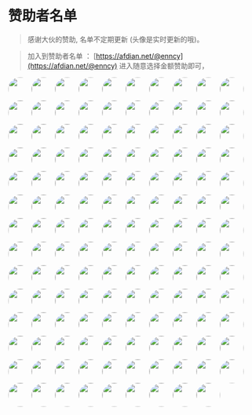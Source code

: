 # 赞助者名单

> 感谢大伙的赞助, 名单不定期更新 (头像是实时更新的哦)。

> 加入到赞助者名单 ： [https://afdian.net/@enncy](https://afdian.net/@enncy) 进入随意选择金额赞助即可，

<a title="言小溪enncy" href="https://afdian.net/u/fcae5ce279d511eca74c52540025c377"><img width="48" height="48" style="border-radius:50%;"   src="https://pic1.afdiancdn.com/user/fcae5ce279d511eca74c52540025c377/avatar/6647639820ca934cd1a5e1a743f81531_w751_h750_s34.jpg"></a><a title="爱发电用户_da9g" href="https://afdian.net/u/7cd477f8875011ec9c2452540025c377"><img width="48" height="48" style="border-radius:50%;"   src="https://pic1.afdiancdn.com/default/avatar/avatar-blue.png"></a><a title="Xnsall" href="https://afdian.net/u/560c8e8eab8211ec8c8552540025c377"><img width="48" height="48" style="border-radius:50%;"   src="https://pic1.afdiancdn.com/default/avatar/avatar-purple.png"></a><a title="前夫哥" href="https://afdian.net/u/7000c0e8ab8311eca63252540025c377"><img width="48" height="48" style="border-radius:50%;"   src="https://pic1.afdiancdn.com/default/avatar/avatar-yellow.png"></a><a title="纯零黑" href="https://afdian.net/u/af62c394ab8311ec814452540025c377"><img width="48" height="48" style="border-radius:50%;"   src="https://pic1.afdiancdn.com/default/avatar/avatar-orange.png"></a><a title="爱发电用户_PKeu" href="https://afdian.net/u/00e65506ab8d11ecbc0b52540025c377"><img width="48" height="48" style="border-radius:50%;"   src="https://pic1.afdiancdn.com/default/avatar/avatar-yellow.png"></a><a title="111" href="https://afdian.net/u/c2ffd532abdc11ecb6e052540025c377"><img width="48" height="48" style="border-radius:50%;"   src="https://pic1.afdiancdn.com/default/avatar/avatar-blue.png"></a><a title="wuxuan" href="https://afdian.net/u/7447e528abdd11eca08f52540025c377"><img width="48" height="48" style="border-radius:50%;"   src="https://pic1.afdiancdn.com/default/avatar/avatar-blue.png"></a><a title="Archerจุ๊บ" href="https://afdian.net/u/a7096d62abe011ec976752540025c377"><img width="48" height="48" style="border-radius:50%;"   src="https://pic1.afdiancdn.com/user/user_upload_osl/9500797ece65bcc388502a1956c60ea7_w132_h132_s4.jpeg"></a><a title="fuxiansheng" href="https://afdian.net/u/6c9ab922abe211ec975b52540025c377"><img width="48" height="48" style="border-radius:50%;"   src="https://pic1.afdiancdn.com/default/avatar/avatar-blue.png"></a><a title="invincible" href="https://afdian.net/u/075e14acabef11ecae8352540025c377"><img width="48" height="48" style="border-radius:50%;"   src="https://pic1.afdiancdn.com/default/avatar/avatar-blue.png"></a><a title="财前五郎" href="https://afdian.net/u/9aee0a72ac0a11eca53352540025c377"><img width="48" height="48" style="border-radius:50%;"   src="https://pic1.afdiancdn.com/user/user_upload_osl/9df9f4275e2b46bef3217e6ef27502fc_w132_h132_s2.jpeg"></a><a title="🍒小丸子" href="https://afdian.net/u/73c7e84680cc11ec8b4252540025c377"><img width="48" height="48" style="border-radius:50%;"   src="https://pic1.afdiancdn.com/user/user_upload_osl/39c30a1bf67ca137bad23950ae990aef_w132_h132_s3.jpeg"></a><a title="hzq" href="https://afdian.net/u/5c6947dcac1c11ecaabd52540025c377"><img width="48" height="48" style="border-radius:50%;"   src="https://pic1.afdiancdn.com/default/avatar/avatar-blue.png"></a><a title="快快落落" href="https://afdian.net/u/04e782aeac2011ecb88252540025c377"><img width="48" height="48" style="border-radius:50%;"   src="https://pic1.afdiancdn.com/user/user_upload_osl/5f3f7634b23c39b62a7c85cd5f5c1475_w132_h132_s7.jpeg"></a><a title="lovac" href="https://afdian.net/u/7449da187b3111eca6d152540025c377"><img width="48" height="48" style="border-radius:50%;"   src="https://pic1.afdiancdn.com/default/avatar/avatar-blue.png"></a><a title="永夜" href="https://afdian.net/u/89ec52b0ac5a11ecbcda52540025c377"><img width="48" height="48" style="border-radius:50%;"   src="https://pic1.afdiancdn.com/default/avatar/avatar-yellow.png"></a><a title="Tsuki." href="https://afdian.net/u/27395830acc211ec9a4e52540025c377"><img width="48" height="48" style="border-radius:50%;"   src="https://pic1.afdiancdn.com/user/user_upload_osl/e87c420b5993670d3a98cf0cc38a3219_w132_h132_s2.jpeg"></a><a title="zzz" href="https://afdian.net/u/e518c448acd711ec8ffb52540025c377"><img width="48" height="48" style="border-radius:50%;"   src="https://pic1.afdiancdn.com/default/avatar/avatar-orange.png"></a><a title="Yansitu" href="https://afdian.net/u/47f55476acdf11eca31452540025c377"><img width="48" height="48" style="border-radius:50%;"   src="https://pic1.afdiancdn.com/default/avatar/avatar-purple.png"></a><a title="E9aA8f" href="https://afdian.net/u/8e3c3d58ace611eca78252540025c377"><img width="48" height="48" style="border-radius:50%;"   src="https://pic1.afdiancdn.com/user/user_upload_osl/e7b11f45ddfabcdfc2ddbf13520dc29d_w132_h132_s6.jpeg"></a><a title="2513650574" href="https://afdian.net/u/858070d6acf411ec8dc552540025c377"><img width="48" height="48" style="border-radius:50%;"   src="https://pic1.afdiancdn.com/default/avatar/avatar-yellow.png"></a><a title="爱发电用户_NneK" href="https://afdian.net/u/90eab684acf911eca4b552540025c377"><img width="48" height="48" style="border-radius:50%;"   src="https://pic1.afdiancdn.com/default/avatar/avatar-orange.png"></a><a title="蒙" href="https://afdian.net/u/22f661faacfe11ec997652540025c377"><img width="48" height="48" style="border-radius:50%;"   src="https://pic1.afdiancdn.com/default/avatar/avatar-orange.png"></a><a title="Nullum" href="https://afdian.net/u/3eac2b66693b11ec942752540025c377"><img width="48" height="48" style="border-radius:50%;"   src="https://pic1.afdiancdn.com/default/avatar/avatar-yellow.png"></a><a title="雪糕" href="https://afdian.net/u/77310a98ad0f11ec907852540025c377"><img width="48" height="48" style="border-radius:50%;"   src="https://pic1.afdiancdn.com/default/avatar/avatar-yellow.png"></a><a title=".." href="https://afdian.net/u/f95592c2ad1a11eca1ba52540025c377"><img width="48" height="48" style="border-radius:50%;"   src="https://pic1.afdiancdn.com/default/avatar/avatar-purple.png"></a><a title="nfxz" href="https://afdian.net/u/d048eadead7211eca9ba52540025c377"><img width="48" height="48" style="border-radius:50%;"   src="https://pic1.afdiancdn.com/default/avatar/avatar-orange.png"></a><a title="鸡翅" href="https://afdian.net/u/9b983f20ad7611ecaeff52540025c377"><img width="48" height="48" style="border-radius:50%;"   src="https://pic1.afdiancdn.com/user/user_upload_osl/f8f813f07615b4bec6ad407940ee0418_w132_h132_s1.jpeg"></a><a title="111" href="https://afdian.net/u/5f6b85e6ad7811ec9ed252540025c377"><img width="48" height="48" style="border-radius:50%;"   src="https://pic1.afdiancdn.com/default/avatar/avatar-purple.png"></a><a title="YDLLD" href="https://afdian.net/u/60b31ec6ad8911ecb4c652540025c377"><img width="48" height="48" style="border-radius:50%;"   src="https://pic1.afdiancdn.com/default/avatar/avatar-orange.png"></a><a title="q1" href="https://afdian.net/u/80d414aaad8c11ecbde352540025c377"><img width="48" height="48" style="border-radius:50%;"   src="https://pic1.afdiancdn.com/default/avatar/avatar-yellow.png"></a><a title="123" href="https://afdian.net/u/0a031600ad9611ecaaeb52540025c377"><img width="48" height="48" style="border-radius:50%;"   src="https://pic1.afdiancdn.com/default/avatar/avatar-yellow.png"></a><a title="无恙" href="https://afdian.net/u/f70f11e4ad9911eca82452540025c377"><img width="48" height="48" style="border-radius:50%;"   src="https://pic1.afdiancdn.com/default/avatar/avatar-purple.png"></a><a title="AIRness1000TH" href="https://afdian.net/u/633cac18ada011eca9ca52540025c377"><img width="48" height="48" style="border-radius:50%;"   src="https://pic1.afdiancdn.com/default/avatar/avatar-blue.png"></a><a title="YOUNG" href="https://afdian.net/u/df915636ada711ecb16152540025c377"><img width="48" height="48" style="border-radius:50%;"   src="https://pic1.afdiancdn.com/user/user_upload_osl/78444cd7928e1ca7cae2cde15bfd303f_w132_h132_s4.jpeg"></a><a title="JosephChoi" href="https://afdian.net/u/6902b946adad11eca8ed52540025c377"><img width="48" height="48" style="border-radius:50%;"   src="https://pic1.afdiancdn.com/default/avatar/avatar-blue.png"></a><a title="GathamLink" href="https://afdian.net/u/d69837e8adc011ecaa1752540025c377"><img width="48" height="48" style="border-radius:50%;"   src="https://pic1.afdiancdn.com/default/avatar/avatar-blue.png"></a><a title="繁花似烬接如戏" href="https://afdian.net/u/10862094adcd11ecb51552540025c377"><img width="48" height="48" style="border-radius:50%;"   src="https://pic1.afdiancdn.com/default/avatar/avatar-yellow.png"></a><a title="王哪跑" href="https://afdian.net/u/64a4abbaade011ecb1f452540025c377"><img width="48" height="48" style="border-radius:50%;"   src="https://pic1.afdiancdn.com/user/user_upload_osl/2e34fc4663da674d70000f7866e19a59_w132_h132_s5.jpeg"></a><a title="Test_01" href="https://afdian.net/u/a086f1dcae0e11ec9fff52540025c377"><img width="48" height="48" style="border-radius:50%;"   src="https://pic1.afdiancdn.com/default/avatar/avatar-purple.png"></a><a title="Yee" href="https://afdian.net/u/5f0a3146ae3c11ecb1ca52540025c377"><img width="48" height="48" style="border-radius:50%;"   src="https://pic1.afdiancdn.com/user/user_upload_osl/7a2b4022e051f11f8c1f31c6a39b61a0_w132_h132_s5.jpeg"></a><a title="123456." href="https://afdian.net/u/0f62dc20ae5411ecaf0852540025c377"><img width="48" height="48" style="border-radius:50%;"   src="https://pic1.afdiancdn.com/default/avatar/avatar-blue.png"></a><a title="🙂 🙃 🙂 🙃" href="https://afdian.net/u/30c86a0aae5511ec839452540025c377"><img width="48" height="48" style="border-radius:50%;"   src="https://pic1.afdiancdn.com/user/user_upload_osl/c2ef3b6ddf131d061834cca829f13ed4_w132_h132_s7.jpeg"></a><a title="gc" href="https://afdian.net/u/5b6d274aae5b11ec950152540025c377"><img width="48" height="48" style="border-radius:50%;"   src="https://pic1.afdiancdn.com/default/avatar/avatar-yellow.png"></a><a title="爱发电用户_5aCW" href="https://afdian.net/u/5953b7d4dbe411ebb5cb52540025c377"><img width="48" height="48" style="border-radius:50%;"   src="https://pic1.afdiancdn.com/default/avatar/avatar-yellow.png"></a><a title="樾" href="https://afdian.net/u/07346644ae6e11ecb70f52540025c377"><img width="48" height="48" style="border-radius:50%;"   src="https://pic1.afdiancdn.com/user/user_upload_osl/28f0cd8fe972a62ca66c17e908d1b544_w132_h132_s4.jpeg"></a><a title="Oreo" href="https://afdian.net/u/8b0a864eae7111ec8bf052540025c377"><img width="48" height="48" style="border-radius:50%;"   src="https://pic1.afdiancdn.com/user/user_upload_osl/d9e31aea989a0885f285bbb0d67b0bcf_w132_h132_s3.jpeg"></a><a title="张开坤他爹" href="https://afdian.net/u/16480f40ae9211ec99d252540025c377"><img width="48" height="48" style="border-radius:50%;"   src="https://pic1.afdiancdn.com/default/avatar/avatar-yellow.png"></a><a title="黄学武" href="https://afdian.net/u/3efcddf6ae9911ec88c452540025c377"><img width="48" height="48" style="border-radius:50%;"   src="https://pic1.afdiancdn.com/default/avatar/avatar-blue.png"></a><a title="bruh" href="https://afdian.net/u/59a0447aaea511ec809352540025c377"><img width="48" height="48" style="border-radius:50%;"   src="https://pic1.afdiancdn.com/default/avatar/avatar-blue.png"></a><a title="Clown" href="https://afdian.net/u/4d04cd6aaea711ecb72b52540025c377"><img width="48" height="48" style="border-radius:50%;"   src="https://pic1.afdiancdn.com/user/user_upload_osl/9d3c0c45e9ed2715f26ee8b1c57b5388_w132_h132_s3.jpeg"></a><a title="木叶" href="https://afdian.net/u/4850ff38c55711e88ec752540025c377"><img width="48" height="48" style="border-radius:50%;"   src="https://pic1.afdiancdn.com/user/4850ff38c55711e88ec752540025c377/avatar/3f7fbc944aa421a2d0794e674a25afcc_w1280_h720_s245.jpg"></a><a title="付" href="https://afdian.net/u/e1dddc10af0611ecab4752540025c377"><img width="48" height="48" style="border-radius:50%;"   src="https://pic1.afdiancdn.com/user/user_upload_osl/28cda4631a0535af154435672dea980f_w132_h132_s8.jpeg"></a><a title="深世" href="https://afdian.net/u/9ab59666af0b11ecb7c652540025c377"><img width="48" height="48" style="border-radius:50%;"   src="https://pic1.afdiancdn.com/default/avatar/avatar-purple.png"></a><a title="爱发电用户_5HR9" href="https://afdian.net/u/32319af8af2011ec907752540025c377"><img width="48" height="48" style="border-radius:50%;"   src="https://pic1.afdiancdn.com/default/avatar/avatar-orange.png"></a><a title="randolph" href="https://afdian.net/u/75937f5e45d611ec9ec452540025c377"><img width="48" height="48" style="border-radius:50%;"   src="https://pic1.afdiancdn.com/default/avatar/avatar-orange.png"></a><a title="三藏大官人" href="https://afdian.net/u/8f61b69caf3c11ecb6a552540025c377"><img width="48" height="48" style="border-radius:50%;"   src="https://pic1.afdiancdn.com/default/avatar/avatar-blue.png"></a><a title="kirino" href="https://afdian.net/u/35bf6b90af7111ec817952540025c377"><img width="48" height="48" style="border-radius:50%;"   src="https://pic1.afdiancdn.com/default/avatar/avatar-purple.png"></a><a title="ChloePark" href="https://afdian.net/u/cbffa372af8a11ec8ee552540025c377"><img width="48" height="48" style="border-radius:50%;"   src="https://pic1.afdiancdn.com/default/avatar/avatar-orange.png"></a><a title="徒邱" href="https://afdian.net/u/196d4edcafbf11ecb79952540025c377"><img width="48" height="48" style="border-radius:50%;"   src="https://pic1.afdiancdn.com/user/user_upload_osl/4e8472a521f8d72ad34a68310de52c56_w132_h132_s5.jpeg"></a><a title="爱发电用户_w3HJ" href="https://afdian.net/u/f60339baa66911ec815452540025c377"><img width="48" height="48" style="border-radius:50%;"   src="https://pic1.afdiancdn.com/default/avatar/avatar-orange.png"></a><a title="xht" href="https://afdian.net/u/1d63d2a6afc711ec9fba52540025c377"><img width="48" height="48" style="border-radius:50%;"   src="https://pic1.afdiancdn.com/default/avatar/avatar-blue.png"></a><a title="qaq" href="https://afdian.net/u/87db2b18afd911ec915e52540025c377"><img width="48" height="48" style="border-radius:50%;"   src="https://pic1.afdiancdn.com/default/avatar/avatar-yellow.png"></a><a title="N" href="https://afdian.net/u/bf8b81b8afeb11ecbb5452540025c377"><img width="48" height="48" style="border-radius:50%;"   src="https://pic1.afdiancdn.com/default/avatar/avatar-purple.png"></a><a title="无荒" href="https://afdian.net/u/7fcb5404364d11eb95b152540025c377"><img width="48" height="48" style="border-radius:50%;"   src="https://pic1.afdiancdn.com/user/7fcb5404364d11eb95b152540025c377/avatar/c84c9ad62752f389d722a7d2fe1f54b1_w720_h645_s49.jpg"></a><a title="bc" href="https://afdian.net/u/1d1de1c8b00411ec909b52540025c377"><img width="48" height="48" style="border-radius:50%;"   src="https://pic1.afdiancdn.com/default/avatar/avatar-yellow.png"></a><a title="Harley" href="https://afdian.net/u/30e30dfcb02511ec885052540025c377"><img width="48" height="48" style="border-radius:50%;"   src="https://pic1.afdiancdn.com/user/user_upload_osl/c46e9f20f37e1cfdf5bffc4acbe7d294_w132_h132_s4.jpeg"></a><a title="一直鸭脖子" href="https://afdian.net/u/0861a4e0b02c11eca0df52540025c377"><img width="48" height="48" style="border-radius:50%;"   src="https://pic1.afdiancdn.com/default/avatar/avatar-yellow.png"></a><a title="王誉杰" href="https://afdian.net/u/65d0170cb03511ec802a52540025c377"><img width="48" height="48" style="border-radius:50%;"   src="https://pic1.afdiancdn.com/default/avatar/avatar-blue.png"></a><a title="HH" href="https://afdian.net/u/723819cab03711ecaae552540025c377"><img width="48" height="48" style="border-radius:50%;"   src="https://pic1.afdiancdn.com/user/user_upload_osl/0bc5b91346d3329dc2ab09dabb0399a0_w132_h132_s4.jpeg"></a><a title="冨岡 義勇" href="https://afdian.net/u/2dc73e94b03f11ec8e2f52540025c377"><img width="48" height="48" style="border-radius:50%;"   src="https://pic1.afdiancdn.com/user/user_upload_osl/d6c2857916c2d13341e8c6d3da9f4da5_w132_h132_s3.jpeg"></a><a title="爱发电用户_p5Tw" href="https://afdian.net/u/3faf19a0b09f11ecbae552540025c377"><img width="48" height="48" style="border-radius:50%;"   src="https://pic1.afdiancdn.com/default/avatar/avatar-purple.png"></a><a title="KrabChoooou" href="https://afdian.net/u/80a2e012b0a011ec910852540025c377"><img width="48" height="48" style="border-radius:50%;"   src="https://pic1.afdiancdn.com/user/user_upload_osl/e74f65c5c41cabfbeb9d86d56c344eb5_w132_h132_s2.jpeg"></a><a title="DENGAIDI" href="https://afdian.net/u/0a3d989cb0b211ec867d52540025c377"><img width="48" height="48" style="border-radius:50%;"   src="https://pic1.afdiancdn.com/user/user_upload_osl/003079fe98bb0d04652121c82b06cc03_w132_h132_s4.jpeg"></a><a title="ionionyuan" href="https://afdian.net/u/076189d2b0bf11ecb01852540025c377"><img width="48" height="48" style="border-radius:50%;"   src="https://pic1.afdiancdn.com/default/avatar/avatar-orange.png"></a><a title="ojmmp" href="https://afdian.net/u/67e822dcb0df11eca46252540025c377"><img width="48" height="48" style="border-radius:50%;"   src="https://pic1.afdiancdn.com/default/avatar/avatar-purple.png"></a><a title="小尹" href="https://afdian.net/u/4f28af3ab0ff11ecb25252540025c377"><img width="48" height="48" style="border-radius:50%;"   src="https://pic1.afdiancdn.com/default/avatar/avatar-purple.png"></a><a title="七月鸿" href="https://afdian.net/u/69e896a2b10711eca8d352540025c377"><img width="48" height="48" style="border-radius:50%;"   src="https://pic1.afdiancdn.com/default/avatar/avatar-blue.png"></a><a title="恋如雨止" href="https://afdian.net/u/3b609b76b10811ec8dbc52540025c377"><img width="48" height="48" style="border-radius:50%;"   src="https://pic1.afdiancdn.com/user/user_upload_osl/6e83d9e4037a4335a2218d46c94df9d0_w132_h132_s5.jpeg"></a><a title="🙃 🙃 คิดถึง" href="https://afdian.net/u/92bf25c6b15e11ecb64f52540025c377"><img width="48" height="48" style="border-radius:50%;"   src="https://pic1.afdiancdn.com/user/user_upload_osl/0ba049c324446bc9c829ce90fdf6d9c0_w132_h132_s4.jpeg"></a><a title="alize" href="https://afdian.net/u/bc00b41cb17d11ecb69052540025c377"><img width="48" height="48" style="border-radius:50%;"   src="https://pic1.afdiancdn.com/default/avatar/avatar-purple.png"></a><a title="沪太路小宝莉" href="https://afdian.net/u/368c334ab17f11ecbd7c52540025c377"><img width="48" height="48" style="border-radius:50%;"   src="https://pic1.afdiancdn.com/user/user_upload_osl/230b9142c5d854f158b56e5a526e3572_w132_h132_s4.jpeg"></a><a title="danluolun" href="https://afdian.net/u/b2e72d40b18a11eca99952540025c377"><img width="48" height="48" style="border-radius:50%;"   src="https://pic1.afdiancdn.com/default/avatar/avatar-yellow.png"></a><a title="alex" href="https://afdian.net/u/ab478d56b19811ecb95052540025c377"><img width="48" height="48" style="border-radius:50%;"   src="https://pic1.afdiancdn.com/default/avatar/avatar-yellow.png"></a><a title="啊咋" href="https://afdian.net/u/1fe62982b1a411ecb3cf52540025c377"><img width="48" height="48" style="border-radius:50%;"   src="https://pic1.afdiancdn.com/default/avatar/avatar-orange.png"></a><a title="爱发电用户_nq8A" href="https://afdian.net/u/e4507d70b1ab11eca3e552540025c377"><img width="48" height="48" style="border-radius:50%;"   src="https://pic1.afdiancdn.com/default/avatar/avatar-yellow.png"></a><a title="野败" href="https://afdian.net/u/fa7bba5ab1ac11eca31352540025c377"><img width="48" height="48" style="border-radius:50%;"   src="https://pic1.afdiancdn.com/user/user_upload_osl/92703ced2f1039e38c203020f31b250f_w132_h132_s4.jpeg"></a><a title="wangyuanhao" href="https://afdian.net/u/5de8e082b1b111eca14752540025c377"><img width="48" height="48" style="border-radius:50%;"   src="https://pic1.afdiancdn.com/default/avatar/avatar-purple.png"></a><a title="日落" href="https://afdian.net/u/761b9d08b1c911ecb81a52540025c377"><img width="48" height="48" style="border-radius:50%;"   src="https://pic1.afdiancdn.com/user/user_upload_osl/e40dde79a0cdd986b034096619297b7a_w132_h132_s4.jpeg"></a><a title="～" href="https://afdian.net/u/b3cc608cb1ca11ecb25352540025c377"><img width="48" height="48" style="border-radius:50%;"   src="https://pic1.afdiancdn.com/user/user_upload_osl/c46582d5c29aaa5659c4af6538f25186_w132_h132_s2.jpeg"></a><a title="HXL-bb" href="https://afdian.net/u/382fa63eb1d711eca09552540025c377"><img width="48" height="48" style="border-radius:50%;"   src="https://pic1.afdiancdn.com/user/user_upload_osl/f4205479dba924dd5fbefda3f42aceb2_w132_h132_s5.jpeg"></a><a title="小iu" href="https://afdian.net/u/f3a54eccb1d811eca75552540025c377"><img width="48" height="48" style="border-radius:50%;"   src="https://pic1.afdiancdn.com/default/avatar/avatar-blue.png"></a><a title="zhongxiaokui" href="https://afdian.net/u/ce659aa0b1dc11eca70c52540025c377"><img width="48" height="48" style="border-radius:50%;"   src="https://pic1.afdiancdn.com/default/avatar/avatar-purple.png"></a><a title="黄皓楠" href="https://afdian.net/u/d7f350e465d911ebb73252540025c377"><img width="48" height="48" style="border-radius:50%;"   src="https://pic1.afdiancdn.com/default/avatar/avatar-purple.png"></a><a title="是阿帅呀" href="https://afdian.net/u/f92b62f4b25611ec840352540025c377"><img width="48" height="48" style="border-radius:50%;"   src="https://pic1.afdiancdn.com/default/avatar/avatar-orange.png"></a><a title="YgCard" href="https://afdian.net/u/60bcbfaa2ba611eb997752540025c377"><img width="48" height="48" style="border-radius:50%;"   src="https://pic1.afdiancdn.com/user/user_upload_osl/ee4fa915bb7331034eeeff3a327db51d_w132_h132_s4.jpeg"></a><a title="小虾米" href="https://afdian.net/u/480e2d04b27811ec8fc452540025c377"><img width="48" height="48" style="border-radius:50%;"   src="https://pic1.afdiancdn.com/default/avatar/avatar-purple.png"></a><a title="terror" href="https://afdian.net/u/b411fd3eb30711ec8db052540025c377"><img width="48" height="48" style="border-radius:50%;"   src="https://pic1.afdiancdn.com/default/avatar/avatar-blue.png"></a><a title="尹兮宸" href="https://afdian.net/u/fee2461eb31311ec90d352540025c377"><img width="48" height="48" style="border-radius:50%;"   src="https://pic1.afdiancdn.com/user/user_upload_osl/f729fc445a65d7e6dec2710da815db02_w132_h132_s4.jpeg"></a><a title="啊毅ᯤ⁶⁰ᴳ" href="https://afdian.net/u/5af5aca4b32111ec951552540025c377"><img width="48" height="48" style="border-radius:50%;"   src="https://pic1.afdiancdn.com/user/user_upload_osl/b3be469d6e8e6664e9337f9b41baaa50_w132_h132_s1.jpeg"></a><a title="随便" href="https://afdian.net/u/632f70ecb33211ecab6a52540025c377"><img width="48" height="48" style="border-radius:50%;"   src="https://pic1.afdiancdn.com/user/user_upload_osl/ee4a5453821b410f476d8526fbc3f40d_w132_h132_s6.jpeg"></a><a title="rick" href="https://afdian.net/u/8228e916b33b11ec9b1252540025c377"><img width="48" height="48" style="border-radius:50%;"   src="https://pic1.afdiancdn.com/default/avatar/avatar-yellow.png"></a><a title="SmallDi" href="https://afdian.net/u/21f867dcb35011ec918e52540025c377"><img width="48" height="48" style="border-radius:50%;"   src="https://pic1.afdiancdn.com/default/avatar/avatar-purple.png"></a><a title="都点小帅" href="https://afdian.net/u/d714d512b3a811ec88f952540025c377"><img width="48" height="48" style="border-radius:50%;"   src="https://pic1.afdiancdn.com/default/avatar/avatar-orange.png"></a><a title="阳光明媚" href="https://afdian.net/u/71a8ec0eb3bc11ec8d7052540025c377"><img width="48" height="48" style="border-radius:50%;"   src="https://pic1.afdiancdn.com/default/avatar/avatar-orange.png"></a><a title="1651321032" href="https://afdian.net/u/95dfbf8ab3d511eca3e552540025c377"><img width="48" height="48" style="border-radius:50%;"   src="https://pic1.afdiancdn.com/default/avatar/avatar-purple.png"></a><a title="fenghua" href="https://afdian.net/u/8d4094aeb3ed11ecb45e52540025c377"><img width="48" height="48" style="border-radius:50%;"   src="https://pic1.afdiancdn.com/default/avatar/avatar-yellow.png"></a><a title="小王同学" href="https://afdian.net/u/072d2eeeb3f311ec841952540025c377"><img width="48" height="48" style="border-radius:50%;"   src="https://pic1.afdiancdn.com/user/user_upload_osl/8acf23980228682a7557ec992df2ecca_w132_h132_s3.jpeg"></a><a title="postlude_" href="https://afdian.net/u/d933ff28b3fb11ecb7ca52540025c377"><img width="48" height="48" style="border-radius:50%;"   src="https://pic1.afdiancdn.com/user/user_upload_osl/f09617523a6899f59b411c2c1fbb42e9_w132_h132_s7.jpeg"></a><a title="121334ss" href="https://afdian.net/u/8c5826c6b3ff11ec8b7a52540025c377"><img width="48" height="48" style="border-radius:50%;"   src="https://pic1.afdiancdn.com/default/avatar/avatar-purple.png"></a><a title="k" href="https://afdian.net/u/f5e42bb6b40011ecbc7852540025c377"><img width="48" height="48" style="border-radius:50%;"   src="https://pic1.afdiancdn.com/default/avatar/avatar-blue.png"></a><a title="summer" href="https://afdian.net/u/9556ae6cb40111eca18952540025c377"><img width="48" height="48" style="border-radius:50%;"   src="https://pic1.afdiancdn.com/user/user_upload_osl/9fe0e28cbba27e01cab221e2697e9418_w132_h132_s4.jpeg"></a><a title="伟" href="https://afdian.net/u/efba3106b40811ec85fd52540025c377"><img width="48" height="48" style="border-radius:50%;"   src="https://pic1.afdiancdn.com/default/avatar/avatar-orange.png"></a><a title="thenojoz" href="https://afdian.net/u/92d8dfceb40c11ec868f52540025c377"><img width="48" height="48" style="border-radius:50%;"   src="https://pic1.afdiancdn.com/user/92d8dfceb40c11ec868f52540025c377/avatar/918f32ee4bb74af9fbd96130453953d6_w519_h519_s42.jpg"></a><a title="gch" href="https://afdian.net/u/d8d91728b41611ecb7e152540025c377"><img width="48" height="48" style="border-radius:50%;"   src="https://pic1.afdiancdn.com/default/avatar/avatar-purple.png"></a><a title="易水" href="https://afdian.net/u/dd104bdab41711ecbb7d52540025c377"><img width="48" height="48" style="border-radius:50%;"   src="https://pic1.afdiancdn.com/default/avatar/avatar-yellow.png"></a><a title="xlwl" href="https://afdian.net/u/49b6964cb42011ec902652540025c377"><img width="48" height="48" style="border-radius:50%;"   src="https://pic1.afdiancdn.com/default/avatar/avatar-yellow.png"></a><a title="vfhh" href="https://afdian.net/u/08aeef26b42711ec98a152540025c377"><img width="48" height="48" style="border-radius:50%;"   src="https://pic1.afdiancdn.com/default/avatar/avatar-yellow.png"></a><a title="一条狗" href="https://afdian.net/u/fec9587cb60411ecb7c352540025c377"><img width="48" height="48" style="border-radius:50%;"   src="https://pic1.afdiancdn.com/default/avatar/avatar-orange.png"></a><a title="π" href="https://afdian.net/u/b3a0cd30b62211ec86e252540025c377"><img width="48" height="48" style="border-radius:50%;"   src="https://pic1.afdiancdn.com/user/user_upload_osl/2ed8eaee646b3c41153ccd8439a31761_w132_h132_s4.jpeg"></a><a title="爱发电用户_hFXx" href="https://afdian.net/u/a66de550b62511ec8c7052540025c377"><img width="48" height="48" style="border-radius:50%;"   src="https://pic1.afdiancdn.com/default/avatar/avatar-purple.png"></a><a title="K.N.Folksa" href="https://afdian.net/u/1aabfab0b63011eca07252540025c377"><img width="48" height="48" style="border-radius:50%;"   src="https://pic1.afdiancdn.com/user/user_upload_osl/d140fb1a3a391565a1f2926f07bd3f0f_w132_h132_s3.jpeg"></a><a title="晚风急" href="https://afdian.net/u/f6963132b63d11ecaf9b52540025c377"><img width="48" height="48" style="border-radius:50%;"   src="https://pic1.afdiancdn.com/user/user_upload_osl/3f3a5f6d3a8b2daea5b88fd1c2fa8530_w132_h132_s8.jpeg"></a><a title="差亿点身高一米八" href="https://afdian.net/u/bbac4a66b65611ec96c152540025c377"><img width="48" height="48" style="border-radius:50%;"   src="https://pic1.afdiancdn.com/user/user_upload_osl/31a1eb83d75e65e67604cff01c377c7e_w132_h132_s3.jpeg"></a><a title="孤翁醉寒江" href="https://afdian.net/u/1ae999f4b65a11ec975952540025c377"><img width="48" height="48" style="border-radius:50%;"   src="https://pic1.afdiancdn.com/user/user_upload_osl/1139cb174d1004794ed4560910a7ee68_w132_h132_s2.jpeg"></a><a title="222" href="https://afdian.net/u/3d31fe1eb65c11eca96852540025c377"><img width="48" height="48" style="border-radius:50%;"   src="https://pic1.afdiancdn.com/default/avatar/avatar-orange.png"></a><a title="爱发电用户_TfpA" href="https://afdian.net/u/77351578dba711eba95c52540025c377"><img width="48" height="48" style="border-radius:50%;"   src="https://pic1.afdiancdn.com/default/avatar/avatar-yellow.png"></a><a title="爱发电用户_ga6C" href="https://afdian.net/u/10a0fe94b6e411ec85b752540025c377"><img width="48" height="48" style="border-radius:50%;"   src="https://pic1.afdiancdn.com/default/avatar/avatar-blue.png"></a><a title="清梦和星河" href="https://afdian.net/u/16a50fecb6f811ec943952540025c377"><img width="48" height="48" style="border-radius:50%;"   src="https://pic1.afdiancdn.com/default/avatar/avatar-yellow.png"></a><a title="李珏" href="https://afdian.net/u/a3e2eec8b6f911ec860252540025c377"><img width="48" height="48" style="border-radius:50%;"   src="https://pic1.afdiancdn.com/default/avatar/avatar-yellow.png"></a><a title="奶泡oill" href="https://afdian.net/u/a7a9133a883611ecb3a252540025c377"><img width="48" height="48" style="border-radius:50%;"   src="https://pic1.afdiancdn.com/user/a7a9133a883611ecb3a252540025c377/avatar/dcffea7ae1a95ca81b8d9831e002fdee_w720_h1062_s653.jpg"></a><a title="." href="https://afdian.net/u/52510d54b70011ecbe1b52540025c377"><img width="48" height="48" style="border-radius:50%;"   src="https://pic1.afdiancdn.com/default/avatar/avatar-blue.png"></a><a title="月隐云海" href="https://afdian.net/u/ae6c7f04a38511eb861d52540025c377"><img width="48" height="48" style="border-radius:50%;"   src="https://pic1.afdiancdn.com/user/ae6c7f04a38511eb861d52540025c377/avatar/a91733f499209000732dcd8fd9364771_w560_h655_s99.jpeg"></a><a title="xiaole" href="https://afdian.net/u/f8e19916b70711eca64a52540025c377"><img width="48" height="48" style="border-radius:50%;"   src="https://pic1.afdiancdn.com/default/avatar/avatar-purple.png"></a><a title="莳羅" href="https://afdian.net/u/f76c6f78d63d11e981ac52540025c377"><img width="48" height="48" style="border-radius:50%;"   src="https://pic1.afdiancdn.com/default/avatar/default-avatar@2x.png"></a><a title="烟尘" href="https://afdian.net/u/034787f6b71411ecb73352540025c377"><img width="48" height="48" style="border-radius:50%;"   src="https://pic1.afdiancdn.com/user/user_upload_osl/add524a5725b4602bc4d16221e441412_w132_h132_s4.jpeg"></a><a title="重蕴。" href="https://afdian.net/u/9f5b8d9eb71a11ec915652540025c377"><img width="48" height="48" style="border-radius:50%;"   src="https://pic1.afdiancdn.com/user/user_upload_osl/37763f0574c4e6f3fe09127161fb1045_w132_h132_s3.jpeg"></a><a title="Black Ze" href="https://afdian.net/u/1b5b2732b71c11eca9a252540025c377"><img width="48" height="48" style="border-radius:50%;"   src="https://pic1.afdiancdn.com/user/user_upload_osl/4922b0d0882e78ef4ace58e9aaa114a8_w132_h132_s4.jpeg"></a>
